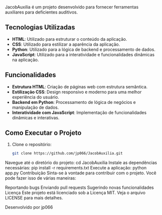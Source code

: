JacobAuxilia é um projeto desenvolvido para fornecer ferramentas auxiliares para deficientes auditivos.

## Tecnologias Utilizadas

- **HTML**: Utilizado para estruturar o conteúdo da aplicação.
- **CSS**: Utilizado para estilizar a aparência da aplicação.
- **Python**: Utilizado para a lógica de backend e processamento de dados.
- **JavaScript**: Utilizado para a interatividade e funcionalidades dinâmicas na aplicação.

## Funcionalidades

- **Estrutura HTML**: Criação de páginas web com estrutura semântica.
- **Estilização CSS**: Design responsivo e moderno para uma melhor experiência do usuário.
- **Backend em Python**: Processamento de lógica de negócios e manipulação de dados.
- **Interatividade com JavaScript**: Implementação de funcionalidades dinâmicas e interativas.

## Como Executar o Projeto

1. Clone o repositório:
   ```bash
   git clone https://github.com/jp066/JacobAuxilia.git
Navegue até o diretório do projeto:
cd JacobAuxilia
Instale as dependências necessárias:
pip install -r requirements.txt
Execute a aplicação:
python app.py
Contribuição
Sinta-se à vontade para contribuir com o projeto. Você pode fazer isso de várias maneiras:

Reportando bugs
Enviando pull requests
Sugerindo novas funcionalidades
Licença
Este projeto está licenciado sob a Licença MIT. Veja o arquivo LICENSE para mais detalhes.

Desenvolvido por jp066
